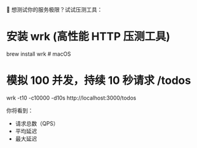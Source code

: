 🧪 想测试你的服务极限？试试压测工具：

# 安装 wrk (高性能 HTTP 压测工具)
brew install wrk  # macOS

# 模拟 100 并发，持续 10 秒请求 /todos
wrk -t10 -c10000 -d10s http://localhost:3000/todos

你将看到：
- 请求总数（QPS）
- 平均延迟
- 最大延迟